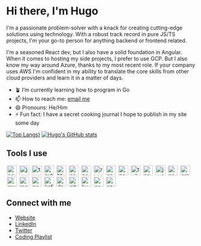 # Hi there, I'm Hugo

I'm a passionate problem-solver with a knack for creating cutting-edge solutions using technology. With a robust track record in pure JS/TS projects, I'm your go-to person for anything backend or frontend related.

I'm a seasoned React dev, but I also have a solid foundation in Angular. When it comes to hosting my side projects, I prefer to use GCP. But I also know my way around Azure, thanks to my most recent role. If your company uses AWS I'm confident in my ability to translate the core skills from other cloud providers and learn it in a matter of days.

- 🪴 I’m currently learning how to program in Go
- 📫 How to reach me: [email me](mailto:hugo@perdomo.dev)
- 😄 Pronouns: He/Him
- ⚡ Fun fact: I have a secret cooking journal I hope to publish in my site some day

[![Top Langs](https://github-readme-stats.vercel.app/api/top-langs/?username=abouthugo&theme=transparent&show_icons=true&hide_rank=true))](https://github.com/anuraghazra/github-readme-stats)
[![Hugo's GitHub stats](https://github-readme-stats.vercel.app/api?username=abouthugo&theme=transparent&show_icons=true&hide_rank=true)](https://github.com/anuraghazra/github-readme-stats)

## Tools I use

<img style="padding: 2px" alt="neovim" src="https://cdn.jsdelivr.net/gh/devicons/devicon@latest/icons/neovim/neovim-original.svg" width="26px" align="left"/>
<img style="padding: 2px" alt="js" src="https://cdn.jsdelivr.net/gh/devicons/devicon/icons/javascript/javascript-original.svg" width="26px" align="left"/>
<img style="padding: 2px" alt="typescript" src="https://cdn.jsdelivr.net/gh/devicons/devicon/icons/typescript/typescript-original.svg" width="26px" align="left"/>
<img style="padding: 2px" alt="python" src="https://cdn.jsdelivr.net/gh/devicons/devicon/icons/python/python-original.svg" width="26px" align="left"/>
<img style="padding: 2px" alt="html" src="https://cdn.jsdelivr.net/gh/devicons/devicon/icons/html5/html5-original.svg" width="26px" align="left"/>
<img style="padding: 2px" alt="css" src="https://cdn.jsdelivr.net/gh/devicons/devicon/icons/css3/css3-original.svg" width="26px" align="left"/>
<img style="padding: 2px" alt="nodejs" src="https://cdn.jsdelivr.net/gh/devicons/devicon/icons/nodejs/nodejs-original.svg" width="26px" align="left"/>
<img style="padding: 2px" alt="react" src="https://cdn.jsdelivr.net/gh/devicons/devicon/icons/react/react-original.svg" width="26px" align="left"/>
<img style="padding: 2px" alt="angular" src="https://cdn.jsdelivr.net/gh/devicons/devicon/icons/angularjs/angularjs-original.svg" width="26px" align="left"/>
<img style="padding: 2px" alt="nextjs" src="https://cdn.jsdelivr.net/gh/devicons/devicon/icons/nextjs/nextjs-original.svg" width="26px" align="left"/>
<img style="padding: 2px" alt="tailwind" src="https://cdn.jsdelivr.net/gh/devicons/devicon@latest/icons/tailwindcss/tailwindcss-original.svg" width="26px" align="left" />
<img style="padding: 2px" alt="sass" src="https://cdn.jsdelivr.net/gh/devicons/devicon/icons/sass/sass-original.svg" width="26px" align="left"/>
<img style="padding: 2px" alt="jest" src="https://cdn.jsdelivr.net/gh/devicons/devicon/icons/jest/jest-plain.svg" width="26px" align="left"/>
<img style="padding: 2px" alt="socket.io" src="https://cdn.jsdelivr.net/gh/devicons/devicon/icons/socketio/socketio-original.svg" width="26px" align="left"/>
<img style="padding: 2px" alt="graphql" src="https://cdn.jsdelivr.net/gh/devicons/devicon/icons/graphql/graphql-plain.svg" width="26px" align="left"/>
<img style="padding: 2px" alt="mysql" src="https://cdn.jsdelivr.net/gh/devicons/devicon/icons/mysql/mysql-original.svg" width="26px" align="left"/>
<img style="padding: 2px" alt="mongodb" src="https://cdn.jsdelivr.net/gh/devicons/devicon/icons/mongodb/mongodb-original.svg" width="26px" align="left"/>
<img style="padding: 2px" alt="postgresql" src="https://cdn.jsdelivr.net/gh/devicons/devicon/icons/postgresql/postgresql-original.svg" width="26px" align="left"/>
<img style="padding: 2px" alt="kafka" src="https://cdn.jsdelivr.net/gh/devicons/devicon/icons/apachekafka/apachekafka-original.svg" width="26px" align="left"/>
<img style="padding: 2px" alt="docker" src="https://cdn.jsdelivr.net/gh/devicons/devicon/icons/docker/docker-original.svg" width="26px" align="left"/>
<img style="padding: 2px" alt="git" src="https://cdn.jsdelivr.net/gh/devicons/devicon/icons/git/git-original.svg" width="26px" align="left"/>
<img style="padding: 2px" alt="kubernetes" src="https://cdn.jsdelivr.net/gh/devicons/devicon/icons/kubernetes/kubernetes-plain.svg" width="26px" align="left"/>
<img style="padding: 2px" alt="gcp" src="https://cdn.jsdelivr.net/gh/devicons/devicon/icons/googlecloud/googlecloud-original.svg" width="26px" align="left"/>
<img style="padding: 2px" alt="azure" src="https://cdn.jsdelivr.net/gh/devicons/devicon/icons/azure/azure-original.svg" width="26px"/>

## Connect with me
- [Website](https://abouthugo.dev)
- [LinkedIn](https://www.linkedin.com/in/hugoperdomo/)
- [Twitter](https://twitter.com/_abouthugo)
- [Coding Playlist](https://open.spotify.com/playlist/2Al9G2jrWkwDlRFMZaw1GX?si=4666b77beab14603)

<!-- 
Previous Job Description
worked as a backend developer for Stetson where I got to build microservices, automation modules, APIs, and user interfaces that empowered the team to do their work more efficiently.
-->
